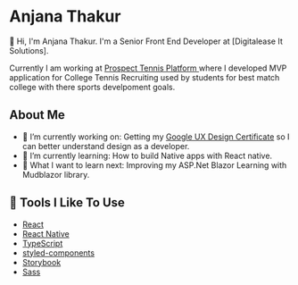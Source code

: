 # Anjana Thakur

👋 Hi, I'm Anjana Thakur. I'm a Senior Front End Developer at [Digitalease It Solutions]. 

Currently I am working  at [Prospect Tennis Platform ](http://www.prospecttennis.com/) where I developed MVP application for College Tennis Recruiting used by students for best match college with there sports develpoment goals.

## About Me

- 🔭 I’m currently working on: Getting my [Google UX Design Certificate](https://grow.google/uxdesign/) so I can better understand design as a developer.
- 🌱 I’m currently learning: How to build Native apps with React native.
- 🤔 What I want to learn next: Improving my ASP.Net Blazor Learning with Mudblazor library.

## 🔧 Tools I Like To Use

- [React](https://reactjs.org/)
- [React Native](https://reactnative.dev/)
- [TypeScript](https://www.typescriptlang.org/)
- [styled-components](https://styled-components.com/)
- [Storybook](https://storybook.js.org/)
- [Sass](https://sass-lang.com/)
